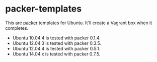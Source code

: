 packer-templates
================

This are [packer](http://www.packer.io/) templates for Ubuntu. 
It'll create a Vagrant box when it completes.

* Ubuntu 10.04.4 is tested with packer 0.1.4.
* Ubuntu 12.04.3 is tested with packer 0.3.5.
* Ubuntu 12.04.4 is tested with packer 0.5.1.
* Ubuntu 14.04.x is tested with packer 0.7.5.
